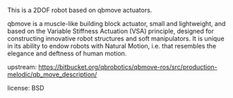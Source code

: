 
This is a 2DOF robot based on qbmove actuators.

qbmove is a muscle-like building block actuator, small and lightweight, and based on the Variable Stiffness Actuation (VSA) principle, designed for constructing innovative robot structures and soft manipulators. It is unique in its ability to endow robots with Natural Motion, i.e. that resembles the elegance and deftness of human motion.


upstream: https://bitbucket.org/qbrobotics/qbmove-ros/src/production-melodic/qb_move_description/

license: BSD
